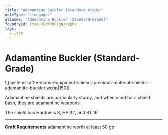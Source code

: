 ```yaml
---
title: "Adamantine Buckler (Standard-Grade)"
noteType: ":luggage:"
aliases: "Adamantine Buckler (Standard-Grade)"
foundryId: Item.vEoWJDRTgNXdzpMw
tags:
  - Item
---
```


# Adamantine Buckler (Standard-Grade)
![[systems-pf2e-icons-equipment-shields-precious-material-shields-adamantite-buckler.webp|150]]

Adamantine shields are particularly sturdy, and when used for a shield bash, they are adamantine weapons.

The shield has Hardness 8, HP 32, and BT 16.

* * *

**Craft Requirements** adamantine worth at least 50 gp
